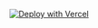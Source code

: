 
[![Deploy with Vercel](https://vercel.com/button)](https://vercel.com/new/clone?repository-url=https%3A%2F%2Fgithub.com%2Fkrharsh17%2Fdjango%2Dcalculator&demo-title=Django%20%2B%Calculator&demo-description=Use%20Django%204%20on%20Vercel%20with%20Serverless%20Functions%20using%20the%20Python%20Runtime.)
